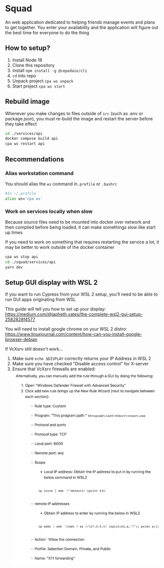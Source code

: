 # Squad

An web application dedicated to helping friends manage events and plans to get together. You enter your availability and the application will figure out the best time for everyone to do the thing

## How to setup?

1. Install Node 18
2. Clone this repository
2. Install `npm install -g @cepedaio/cli`
3. `cd` into repo
4. Unpack project `cpa ws unpack`
5. Start project `cpa ws start`

## Rebuild image

Whenever you make changes to files outside of `src` (such as .env or package.json), you must re-build the image and restart the server before they take effect

```bash
cd ./services/api
docker compose build api
cpa ws restart api
```

## Recommendations

### Alias workstation command

You should alias the `ws` command in`.profile` or `.bashrc`
```bash
#In ~/.profile
alias ws='cpa ws'
```

### Work on services locally when slow

Because source files need to be mounted into docker over network and then compiled before being loaded, it can make somethings slow like start up times

If you need to work on something that requires restarting the service a lot, it may be better to work outside of the docker container

```bash
cpa ws stop api
cd ./squad/services/api
yarn dev
```

## Setup GUI display with WSL 2

If you want to run Cypress from your WSL 2 setup, you'll need to be able to run GUI apps originating from WSL

This guide will tell you how to set up your display:
https://medium.com/@japheth.yates/the-complete-wsl2-gui-setup-2582828f4577

You will need to install google chrome on your WSL 2 distro:
https://www.linuxjournal.com/content/how-can-you-install-google-browser-debian

If VcXsrv still doesn't work...

1. Make sure `echo $DISPLAY` correctly returns your IP Address in WSL 2
2. Make sure you have checked "Disable access control" for X-server
3. Ensure that VcXsrv firewalls are enabled:
![img.png](docs/img.png)

